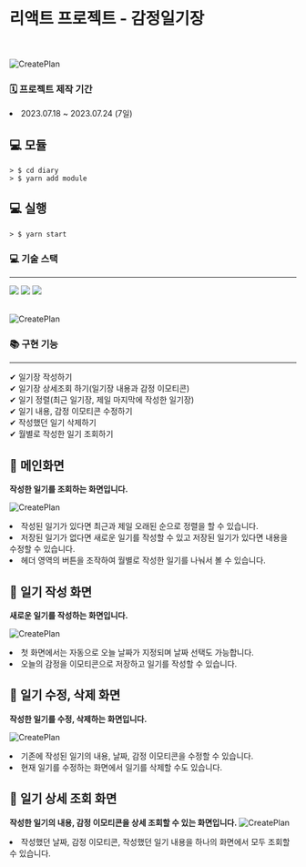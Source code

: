 # 리액트 프로젝트 - 감정일기장<br><br>
![CreatePlan](./image/thumbnail.png)<br>


### 🗓 프로젝트 제작 기간
<li> 2023.07.18 ~ 2023.07.24 (7일) <br/>

## 💻 모듈

```
> $ cd diary
> $ yarn add module
```

## 💻 실행 

```
> $ yarn start
```

### 💻 기술 스택
<hr/>
 <img src="https://img.shields.io/badge/React-v18.2.0-red?logo=React"/>
 <img src="https://img.shields.io/badge/React Router-v6.14.2-green?logo=React"/>
 <img src="https://img.shields.io/badge/React Scripts-v5.0.1-blue?logo=React"/><br><br>


 ![CreatePlan](./image/image/json_version.PNG)


### 📚 구현 기능
<hr/>
✔  일기장 작성하기<br>
✔  일기장 상세조회 하기(일기장 내용과 감정 이모티콘)<br>
✔  일기 정렬(최근 일기장, 제일 마지막에 작성한 일기장)<br>
✔  일기 내용, 감정 이모티콘 수정하기<br>
✔  작성했던 일기 삭제하기<br>
✔  월별로 작성한 일기 조회하기<br>

## 📔 메인화면
**작성한 일기를 조회하는 화면입니다.**

![CreatePlan](./image/main.JPG)

<li>작성된 일기가 있다면 최근과 제일 오래된 순으로 정렬을 할 수 있습니다.
<li> 저장된 일기가 없다면 새로운 일기를 작성할 수 있고 저장된 일기가 있다면 내용을 수정할 수 있습니다.
<li> 헤더 영역의 버튼을 조작하여 월별로 작성한 일기를 나눠서 볼 수 있습니다.
<br/>

## 📝 일기 작성 화면
**새로운 일기를 작성하는 화면입니다.**

![CreatePlan](./image/diary_write.JPG)


<li> 첫 화면에서는 자동으로 오늘 날짜가 지정되며 날짜 선택도 가능합니다.
<li> 오늘의 감정을 이모티콘으로 저장하고 일기를 작성할 수 있습니다.

## 📝 일기 수정, 삭제 화면
**작성한 일기를 수정, 삭제하는 화면입니다.**

![CreatePlan](./image/diary_edit.JPG)

<li> 기존에 작성된 일기의 내용, 날짜, 감정 이모티콘을 수정할 수 있습니다.
<li> 현재 일기를 수정하는 화면에서 일기를 삭제할 수도 있습니다. 

## 📖 일기 상세 조회 화면
**작성한 일기의 내용, 감정 이모티콘을 상세 조회할 수 있는 화면입니다.**
![CreatePlan](./image/diary_mread.JPG)

<li> 작성했던 날짜, 감정 이모티콘, 작성했던 일기 내용을 하나의 화면에서 모두 조회할 수 있습니다.


